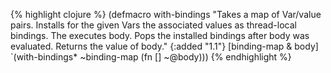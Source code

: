 {% highlight clojure %}
(defmacro with-bindings
  "Takes a map of Var/value pairs. Installs for the given Vars the associated
  values as thread-local bindings. The executes body. Pops the installed
  bindings after body was evaluated. Returns the value of body."
  {:added "1.1"}
  [binding-map & body]
  `(with-bindings* ~binding-map (fn [] ~@body)))
{% endhighlight %}
